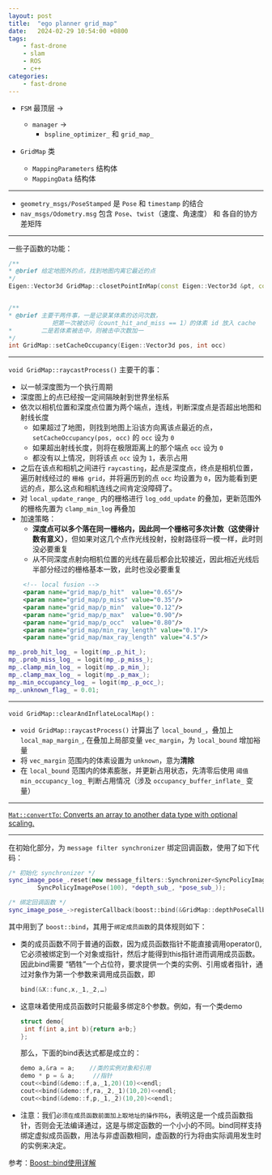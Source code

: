 ```yaml
---
layout: post
title:  "ego planner grid_map"
date:   2024-02-29 10:54:00 +0800
tags: 
    - fast-drone
    - slam
    - ROS
    - c++
categories:
    - fast-drone
---
```


- `FSM` 最顶层 -> 
     - `manager` -> 
        - `bspline_optimizer_` 和 `grid_map_`

- `GridMap` 类
    - `MappingParameters` 结构体
    - `MappingData` 结构体


---

- `geometry_msgs/PoseStamped` 是 `Pose` 和 `timestamp` 的结合
- `nav_msgs/Odometry.msg` 包含 `Pose`、`twist`（速度、角速度） 和 各自的协方差矩阵

---

一些子函数的功能：
```c++
/**
* @brief 给定地图外的点，找到地图内离它最近的点
*/
Eigen::Vector3d GridMap::closetPointInMap(const Eigen::Vector3d &pt, const Eigen::Vector3d &camera_pt)


/**
* @brief 主要干两件事，一是记录某体素的访问次数，
            把第一次被访问（count_hit_and_miss == 1）的体素 id 放入 cache
*        二是若体素被击中，则被击中次数加一
*/
int GridMap::setCacheOccupancy(Eigen::Vector3d pos, int occ)

```
---
`void GridMap::raycastProcess()` 主要干的事：
- 以一帧深度图为一个执行周期
- 深度图上的点已经按一定间隔映射到世界坐标系
- 依次以相机位置和深度点位置为两个端点，连线，判断深度点是否超出地图和射线长度
    - 如果超过了地图，则找到地图上沿该方向离该点最近的点，`setCacheOccupancy(pos, occ)` 的 `occ` 设为 `0`
    - 如果超出射线长度，则将在极限距离上的那个端点 `occ` 设为 `0`
    - 都没有以上情况，则将该点 `occ` 设为 `1`，表示占用
- 之后在该点和相机之间进行 `raycasting`，起点是深度点，终点是相机位置，遍历射线经过的 `栅格 grid`，并将遍历到的点 `occ` 均设置为 `0`，因为能看到更远的点，那么这点和相机连线之间肯定没障碍了。
- 对 `local_update_range_` 内的栅格进行 `log_odd_update` 的叠加，更新范围外的栅格先置为 `clamp_min_log` 再叠加
- 加速策略：
    - **深度点可以多个落在同一栅格内，因此同一个栅格可多次计数（这使得计数有意义）**，但如果对这几个点作光线投射，投射路径将一模一样，此时则没必要重复
    - 从不同深度点射向相机位置的光线在最后都会比较接近，因此相近光线后半部分经过的栅格基本一致，此时也没必要重复

```xml
    <!-- local fusion -->
    <param name="grid_map/p_hit"  value="0.65"/>
    <param name="grid_map/p_miss" value="0.35"/>
    <param name="grid_map/p_min"  value="0.12"/>
    <param name="grid_map/p_max"  value="0.90"/>
    <param name="grid_map/p_occ"  value="0.80"/>
    <param name="grid_map/min_ray_length" value="0.1"/>
    <param name="grid_map/max_ray_length" value="4.5"/>
```
```c++
mp_.prob_hit_log_ = logit(mp_.p_hit_);
mp_.prob_miss_log_ = logit(mp_.p_miss_);
mp_.clamp_min_log_ = logit(mp_.p_min_);
mp_.clamp_max_log_ = logit(mp_.p_max_);
mp_.min_occupancy_log_ = logit(mp_.p_occ_);
mp_.unknown_flag_ = 0.01;
```
---
`void GridMap::clearAndInflateLocalMap()` :
- `void GridMap::raycastProcess()` 计算出了 `local_bound_`，叠加上`local_map_margin_`, 在叠加上局部变量 `vec_margin`，为 `local_bound` 增加裕量
- 将 `vec_margin` 范围内的体素设置为 `unknown`，意为**清除**
- 在 `local_bound` 范围内的体素膨胀，并更新占用状态，先清零后使用 `阈值 min_occupancy_log_` 判断占用情况（涉及 `occupancy_buffer_inflate_` 变量）

---

[`Mat::convertTo`: Converts an array to another data type with optional scaling.](https://docs.opencv.org/2.4/modules/core/doc/basic_structures.html#mat-convertto)

---

在初始化部分，为 `message filter synchronizer` 绑定回调函数，使用了如下代码：

```c++
/* 初始化 synchronizer */
sync_image_pose_.reset(new message_filters::Synchronizer<SyncPolicyImagePose>(
        SyncPolicyImagePose(100), *depth_sub_, *pose_sub_));

/* 绑定回调函数 */
sync_image_pose_->registerCallback(boost::bind(&GridMap::depthPoseCallback, this, _1, _2));
```

其中用到了 `boost::bind`，其用于`绑定成员函数`的具体规则如下：
- 类的成员函数不同于普通的函数，因为成员函数指针不能直接调用operator(),它必须被绑定到一个对象或指针，然后才能得到this指针进而调用成员函数。因此bind需要 “牺牲”一个占位符，要求提供一个类的实例、引用或者指针，通过对象作为第一个参数来调用成员函数，即
    ```c++
    bind(&X::func,x,_1,_2,…)
    ```
- 这意味着使用成员函数时只能最多绑定8个参数。例如，有一个类demo
    ```c++
    struct demo{
     int f(int a,int b){return a+b;}
    };
    ```
    那么，下面的bind表达式都是成立的：
    ```c++
    demo a,&ra = a;    //类的实例对象和引用
    demo * p = & a;     //指针
    cout<<bind(&demo::f,a,_1,20)(10)<<endl;
    cout<<bind(&demo::f,ra,_2,_1)(10,20)<<endl;
    cout<<bind(&demo::f,p,_1,_2)(10,20)<<endl;
    ```
- 注意：我们`必须在成员函数前面加上取地址的操作符&`，表明这是一个成员函数指针，否则会无法编译通过，这是与绑定函数的一个小小的不同。bind同样支持绑定虚拟成员函数，用法与非虚函数相同，虚函数的行为将由实际调用发生时的实例来决定。

参考：[Boost::bind使用详解](https://www.cnblogs.com/blueoverflow/p/4740093.html)


